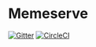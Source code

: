 # Memeserve

[![Gitter](https://badges.gitter.im/Join%20Chat.svg)](https://gitter.im/memestream?utm_source=badge&utm_medium=badge&utm_campaign=pr-badge&utm_content=badge)
[![CircleCI](https://circleci.com/gh/memestream/memeserve/tree/master.svg?style=shield)](https://circleci.com/gh/memestream/memeserve/tree/master)
